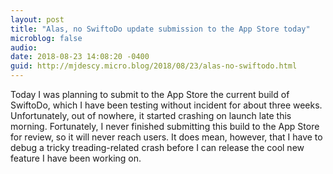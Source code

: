 ```yaml
---
layout: post
title: "Alas, no SwiftoDo update submission to the App Store today"
microblog: false
audio: 
date: 2018-08-23 14:08:20 -0400
guid: http://mjdescy.micro.blog/2018/08/23/alas-no-swiftodo.html
---
```


Today I was planning to submit to the App Store the current build of SwiftoDo, which I have been testing without incident for about three weeks. Unfortunately, out of nowhere, it started crashing on launch late this morning. Fortunately, I never finished submitting this build to the App Store for review, so it will never reach users. It does mean, however, that I have to debug a tricky treading-related crash before I can release the cool new feature I have been working on.
